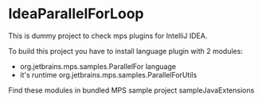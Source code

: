 # IdeaParallelForLoop
This is dummy project to check mps plugins for IntelliJ IDEA.

To build this project you have to install language plugin with 2 modules:
- org.jetbrains.mps.samples.ParallelFor language 
- it's runtime org.jetbrains.mps.samples.ParallelForUtils

Find these modules in bundled MPS sample project sampleJavaExtensions
